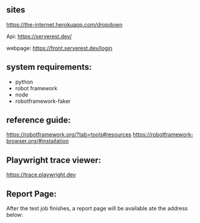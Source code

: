 
## sites

https://the-internet.herokuapp.com/dropdown

Api:
https://serverest.dev/

webpage:
https://front.serverest.dev/login

## system requirements:

- python
- robot framework
- node
- robotframework-faker

## reference guide:
https://robotframework.org/?tab=tools#resources
https://robotframework-browser.org/#installation

## Playwright trace viewer:
https://trace.playwright.dev



## Report Page:
After the test job finishes, a report page will be available ate the address below:

